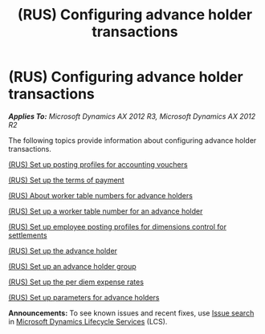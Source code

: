 ﻿---
title: (RUS) Configuring advance holder transactions
TOCTitle: (RUS) Configuring advance holder transactions
ms:assetid: 38e26f85-4b24-4051-b96c-2711c7e5ffbc
ms:mtpsurl: https://technet.microsoft.com/en-us/library/JJ665288(v=AX.60)
ms:contentKeyID: 49387377
ms.date: 04/18/2014
mtps_version: v=AX.60
---

# (RUS) Configuring advance holder transactions 


_**Applies To:** Microsoft Dynamics AX 2012 R3, Microsoft Dynamics AX 2012 R2_

The following topics provide information about configuring advance holder transactions.

[(RUS) Set up posting profiles for accounting vouchers](rus-set-up-posting-profiles-for-accounting-vouchers.md)

[(RUS) Set up the terms of payment](rus-set-up-the-terms-of-payment.md)

[(RUS) About worker table numbers for advance holders](rus-about-worker-table-numbers-for-advance-holders.md)

[(RUS) Set up a worker table number for an advance holder](rus-set-up-a-worker-table-number-for-an-advance-holder.md)

[(RUS) Set up employee posting profiles for dimensions control for settlements](rus-set-up-employee-posting-profiles-for-dimensions-control-for-settlements.md)

[(RUS) Set up the advance holder](rus-set-up-the-advance-holder.md)

[(RUS) Set up an advance holder group](rus-set-up-an-advance-holder-group.md)

[(RUS) Set up the per diem expense rates](rus-set-up-the-per-diem-expense-rates.md)

[(RUS) Set up parameters for advance holders](rus-set-up-parameters-for-advance-holders.md)

  
**Announcements:** To see known issues and recent fixes, use [Issue search](http://go.microsoft.com/fwlink/?linkid=389258) in [Microsoft Dynamics Lifecycle Services](http://go.microsoft.com/fwlink/?linkid=306505) (LCS).

